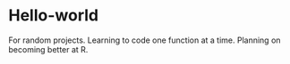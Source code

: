 # Hello-world
For random projects. 
  Learning to code one function at a time. 
  Planning on becoming better at R. 
